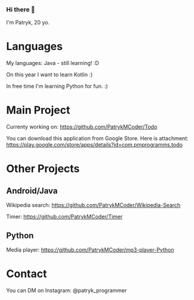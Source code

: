 ### Hi there 👋

I'm Patryk, 20 yo.

# Languages

My languages: Java - still learning! :D

On this year I want to learn Kotlin :)

In free time I'm learning Python for fun. :)

# Main Project

Currenty working on: https://github.com/PatrykMCoder/Todo

You can download this application from Google Store. Here is attachment: https://play.google.com/store/apps/details?id=com.pmprogramms.todo 

# Other Projects

## Android/Java

Wikipedia search: https://github.com/PatrykMCoder/Wikipedia-Search

Timer: https://github.com/PatrykMCoder/Timer

## Python 

Media player: https://github.com/PatrykMCoder/mp3-player-Python

# Contact

You can DM on Instagram: @patryk_programmer


